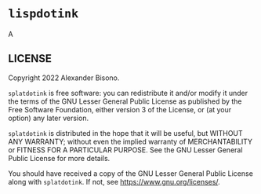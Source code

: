 # `lispdotink`

A

## LICENSE

Copyright 2022 Alexander Bisono.

`splatdotink` is free software: you can redistribute it and/or modify it under the terms of the GNU Lesser General Public License as published by the Free Software Foundation, either version 3 of the License, or (at your option) any later version.

`splatdotink` is distributed in the hope that it will be useful, but WITHOUT ANY WARRANTY; without even the implied warranty of MERCHANTABILITY or FITNESS FOR A PARTICULAR PURPOSE. See the GNU Lesser General Public License for more details.

You should have received a copy of the GNU Lesser General Public License along with `splatdotink`. If not, see <https://www.gnu.org/licenses/>. 
